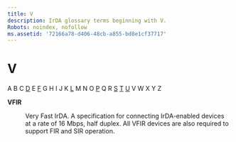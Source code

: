 ```yaml
---
title: V
description: IrDA glossary terms beginning with V.
Robots: noindex, nofollow
ms.assetid: '72166a78-d406-48cb-a855-bd8e1cf37717'
---
```


# V

A B C [D](d-gly.md) E [F](f-gly.md) G H I J K [L](l-gly.md) M N O [P](p-gly.md) Q R [S](s-gly.md) [T](t-gly.md) [U](u-gly.md) V W X Y Z

<dl> <dt>

<span id="_irda_vfir_gly"></span><span id="_IRDA_VFIR_GLY"></span>**VFIR**
</dt> <dd>

Very Fast IrDA. A specification for connecting IrDA-enabled devices at a rate of 16 Mbps, half duplex. All VFIR devices are also required to support FIR and SIR operation.

</dd> </dl>

 

 




